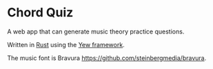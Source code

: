 # Chord Quiz

A web app that can generate music theory practice questions.

Written in [Rust](https://rust-lang.org) using the [Yew framework](https://yew.rs).

The music font is Bravura <https://github.com/steinbergmedia/bravura>.
